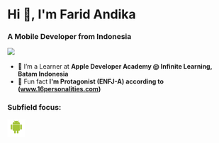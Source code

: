 <h1 align="left">Hi 👋, I'm Farid Andika </h1>
<h3 align="left">A Mobile Developer from Indonesia</h3>

<p align="left"> <img src="https://komarev.com/ghpvc/?username=faridandika&label=Profile%20views&color=0e75b6&style=flat" /> </p>

- 🔭 I’m a Learner at **Apple Developer Academy @ Infinite Learning, Batam Indonesia**
- 🌝 Fun fact **I'm Protagonist (ENFJ-A) according to (www.16personalities.com)**

<h3 align="left">Subfield focus:</h3>
<p align="left"> <a href="https://developer.android.com" target="_blank" rel="noreferrer"> 
  <img src="https://raw.githubusercontent.com/devicons/devicon/master/icons/android/android-original-wordmark.svg" alt="android" width="40" height="40"/>
</a>
